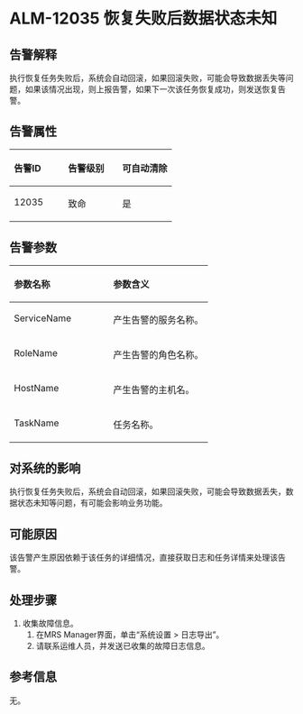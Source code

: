 # ALM-12035 恢复失败后数据状态未知<a name="alm_12035"></a>

## 告警解释<a name="zh-cn_topic_0191813869_section750178114638"></a>

执行恢复任务失败后，系统会自动回滚，如果回滚失败，可能会导致数据丢失等问题，如果该情况出现，则上报告警，如果下一次该任务恢复成功，则发送恢复告警。

## 告警属性<a name="zh-cn_topic_0191813869_section56402191114649"></a>

<a name="zh-cn_topic_0191813869_table1545871211461"></a>
<table><thead align="left"><tr id="zh-cn_topic_0191813869_row6065116811461"><th class="cellrowborder" valign="top" width="33.33333333333333%" id="mcps1.1.4.1.1"><p id="zh-cn_topic_0191813869_p1379756411461"><a name="zh-cn_topic_0191813869_p1379756411461"></a><a name="zh-cn_topic_0191813869_p1379756411461"></a><strong id="zh-cn_topic_0191813869_b5706921211461"><a name="zh-cn_topic_0191813869_b5706921211461"></a><a name="zh-cn_topic_0191813869_b5706921211461"></a>告警ID</strong></p>
</th>
<th class="cellrowborder" valign="top" width="33.33333333333333%" id="mcps1.1.4.1.2"><p id="zh-cn_topic_0191813869_p5920342111461"><a name="zh-cn_topic_0191813869_p5920342111461"></a><a name="zh-cn_topic_0191813869_p5920342111461"></a><strong id="zh-cn_topic_0191813869_b6306874411461"><a name="zh-cn_topic_0191813869_b6306874411461"></a><a name="zh-cn_topic_0191813869_b6306874411461"></a>告警级别</strong></p>
</th>
<th class="cellrowborder" valign="top" width="33.33333333333333%" id="mcps1.1.4.1.3"><p id="zh-cn_topic_0191813869_p829466511461"><a name="zh-cn_topic_0191813869_p829466511461"></a><a name="zh-cn_topic_0191813869_p829466511461"></a><strong id="zh-cn_topic_0191813869_b754312911461"><a name="zh-cn_topic_0191813869_b754312911461"></a><a name="zh-cn_topic_0191813869_b754312911461"></a>可自动清除</strong></p>
</th>
</tr>
</thead>
<tbody><tr id="zh-cn_topic_0191813869_row77930311461"><td class="cellrowborder" valign="top" width="33.33333333333333%" headers="mcps1.1.4.1.1 "><p id="zh-cn_topic_0191813869_p6312359311461"><a name="zh-cn_topic_0191813869_p6312359311461"></a><a name="zh-cn_topic_0191813869_p6312359311461"></a>12035</p>
</td>
<td class="cellrowborder" valign="top" width="33.33333333333333%" headers="mcps1.1.4.1.2 "><p id="zh-cn_topic_0191813869_p1273743211461"><a name="zh-cn_topic_0191813869_p1273743211461"></a><a name="zh-cn_topic_0191813869_p1273743211461"></a>致命</p>
</td>
<td class="cellrowborder" valign="top" width="33.33333333333333%" headers="mcps1.1.4.1.3 "><p id="zh-cn_topic_0191813869_p2509906711461"><a name="zh-cn_topic_0191813869_p2509906711461"></a><a name="zh-cn_topic_0191813869_p2509906711461"></a>是</p>
</td>
</tr>
</tbody>
</table>

## 告警参数<a name="zh-cn_topic_0191813869_section12715395114658"></a>

<a name="zh-cn_topic_0191813869_table4360926911461"></a>
<table><thead align="left"><tr id="zh-cn_topic_0191813869_row4952043711461"><th class="cellrowborder" valign="top" width="50%" id="mcps1.1.3.1.1"><p id="zh-cn_topic_0191813869_p5173243811461"><a name="zh-cn_topic_0191813869_p5173243811461"></a><a name="zh-cn_topic_0191813869_p5173243811461"></a><strong id="zh-cn_topic_0191813869_b6293876511461"><a name="zh-cn_topic_0191813869_b6293876511461"></a><a name="zh-cn_topic_0191813869_b6293876511461"></a>参数名称</strong></p>
</th>
<th class="cellrowborder" valign="top" width="50%" id="mcps1.1.3.1.2"><p id="zh-cn_topic_0191813869_p6487523711461"><a name="zh-cn_topic_0191813869_p6487523711461"></a><a name="zh-cn_topic_0191813869_p6487523711461"></a><strong id="zh-cn_topic_0191813869_b4700622311461"><a name="zh-cn_topic_0191813869_b4700622311461"></a><a name="zh-cn_topic_0191813869_b4700622311461"></a>参数含义</strong></p>
</th>
</tr>
</thead>
<tbody><tr id="zh-cn_topic_0191813869_row2040282911461"><td class="cellrowborder" valign="top" width="50%" headers="mcps1.1.3.1.1 "><p id="zh-cn_topic_0191813869_p4201642911461"><a name="zh-cn_topic_0191813869_p4201642911461"></a><a name="zh-cn_topic_0191813869_p4201642911461"></a>ServiceName</p>
</td>
<td class="cellrowborder" valign="top" width="50%" headers="mcps1.1.3.1.2 "><p id="zh-cn_topic_0191813869_p4788759811461"><a name="zh-cn_topic_0191813869_p4788759811461"></a><a name="zh-cn_topic_0191813869_p4788759811461"></a>产生告警的服务名称。</p>
</td>
</tr>
<tr id="zh-cn_topic_0191813869_row2833520211461"><td class="cellrowborder" valign="top" width="50%" headers="mcps1.1.3.1.1 "><p id="zh-cn_topic_0191813869_p1345003911461"><a name="zh-cn_topic_0191813869_p1345003911461"></a><a name="zh-cn_topic_0191813869_p1345003911461"></a>RoleName</p>
</td>
<td class="cellrowborder" valign="top" width="50%" headers="mcps1.1.3.1.2 "><p id="zh-cn_topic_0191813869_p1571136011461"><a name="zh-cn_topic_0191813869_p1571136011461"></a><a name="zh-cn_topic_0191813869_p1571136011461"></a>产生告警的角色名称。</p>
</td>
</tr>
<tr id="zh-cn_topic_0191813869_row718451611461"><td class="cellrowborder" valign="top" width="50%" headers="mcps1.1.3.1.1 "><p id="zh-cn_topic_0191813869_p4507490311461"><a name="zh-cn_topic_0191813869_p4507490311461"></a><a name="zh-cn_topic_0191813869_p4507490311461"></a>HostName</p>
</td>
<td class="cellrowborder" valign="top" width="50%" headers="mcps1.1.3.1.2 "><p id="zh-cn_topic_0191813869_p2718849811461"><a name="zh-cn_topic_0191813869_p2718849811461"></a><a name="zh-cn_topic_0191813869_p2718849811461"></a>产生告警的主机名。</p>
</td>
</tr>
<tr id="zh-cn_topic_0191813869_row4336989411461"><td class="cellrowborder" valign="top" width="50%" headers="mcps1.1.3.1.1 "><p id="zh-cn_topic_0191813869_p2330056211461"><a name="zh-cn_topic_0191813869_p2330056211461"></a><a name="zh-cn_topic_0191813869_p2330056211461"></a>TaskName</p>
</td>
<td class="cellrowborder" valign="top" width="50%" headers="mcps1.1.3.1.2 "><p id="zh-cn_topic_0191813869_p829733711461"><a name="zh-cn_topic_0191813869_p829733711461"></a><a name="zh-cn_topic_0191813869_p829733711461"></a>任务名称。</p>
</td>
</tr>
</tbody>
</table>

## 对系统的影响<a name="zh-cn_topic_0191813869_section2647230611477"></a>

执行恢复任务失败后，系统会自动回滚，如果回滚失败，可能会导致数据丢失，数据状态未知等问题，有可能会影响业务功能。

## 可能原因<a name="zh-cn_topic_0191813869_section66780013114713"></a>

该告警产生原因依赖于该任务的详细情况，直接获取日志和任务详情来处理该告警。

## 处理步骤<a name="zh-cn_topic_0191813869_section41836800114718"></a>

1.  收集故障信息。
    1.  在MRS Manager界面，单击“系统设置 \> 日志导出”。
    2.  请联系运维人员，并发送已收集的故障日志信息。


## 参考信息<a name="zh-cn_topic_0191813869_section13081136172452"></a>

无。

